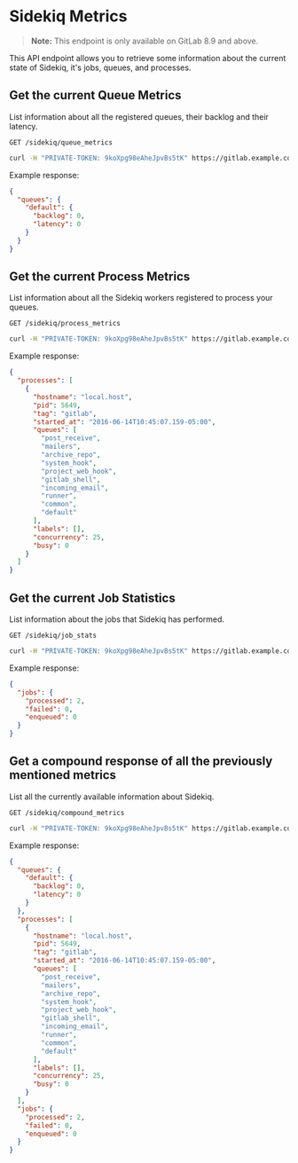 # Sidekiq Metrics

>**Note:** This endpoint is only available on GitLab 8.9 and above.

This API endpoint allows you to retrieve some information about the current state
of Sidekiq, it's jobs, queues, and processes.

## Get the current Queue Metrics

List information about all the registered queues, their backlog and their
latency.

```
GET /sidekiq/queue_metrics
```

```bash
curl -H "PRIVATE-TOKEN: 9koXpg98eAheJpvBs5tK" https://gitlab.example.com/api/v3/sidekiq/queue_metrics
```

Example response:

```json
{
  "queues": {
    "default": {
      "backlog": 0,
      "latency": 0
    }
  }
}
```

## Get the current Process Metrics

List information about all the Sidekiq workers registered to process your queues.

```
GET /sidekiq/process_metrics
```

```bash
curl -H "PRIVATE-TOKEN: 9koXpg98eAheJpvBs5tK" https://gitlab.example.com/api/v3/sidekiq/process_metrics
```

Example response:

```json
{
  "processes": [
    {
      "hostname": "local.host",
      "pid": 5649,
      "tag": "gitlab",
      "started_at": "2016-06-14T10:45:07.159-05:00",
      "queues": [
        "post_receive",
        "mailers",
        "archive_repo",
        "system_hook",
        "project_web_hook",
        "gitlab_shell",
        "incoming_email",
        "runner",
        "common",
        "default"
      ],
      "labels": [],
      "concurrency": 25,
      "busy": 0
    }
  ]
}
```

## Get the current Job Statistics

List information about the jobs that Sidekiq has performed.

```
GET /sidekiq/job_stats
```

```bash
curl -H "PRIVATE-TOKEN: 9koXpg98eAheJpvBs5tK" https://gitlab.example.com/api/v3/sidekiq/job_stats
```

Example response:

```json
{
  "jobs": {
    "processed": 2,
    "failed": 0,
    "enqueued": 0
  }
}
```

## Get a compound response of all the previously mentioned metrics

List all the currently available information about Sidekiq.

```
GET /sidekiq/compound_metrics
```

```bash
curl -H "PRIVATE-TOKEN: 9koXpg98eAheJpvBs5tK" https://gitlab.example.com/api/v3/sidekiq/compound_metrics
```

Example response:

```json
{
  "queues": {
    "default": {
      "backlog": 0,
      "latency": 0
    }
  },
  "processes": [
    {
      "hostname": "local.host",
      "pid": 5649,
      "tag": "gitlab",
      "started_at": "2016-06-14T10:45:07.159-05:00",
      "queues": [
        "post_receive",
        "mailers",
        "archive_repo",
        "system_hook",
        "project_web_hook",
        "gitlab_shell",
        "incoming_email",
        "runner",
        "common",
        "default"
      ],
      "labels": [],
      "concurrency": 25,
      "busy": 0
    }
  ],
  "jobs": {
    "processed": 2,
    "failed": 0,
    "enqueued": 0
  }
}
```

